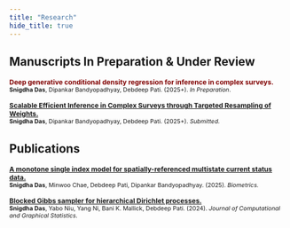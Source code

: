 ```yaml
---
title: "Research"
hide_title: true
---
```


<link rel="stylesheet" href="https://cdn.jsdelivr.net/gh/jpswalsh/academicons@1/css/academicons.min.css">

## Manuscripts In Preparation & Under Review

<span style="font-size: 0.86em; font-weight: bold; color: #800000;"> Deep generative conditional density regression for inference in complex surveys. </span>  
<span style="font-size: 0.76em;"> **Snigdha Das**, Dipankar Bandyopadhyay, Debdeep Pati. (2025+). *In Preparation*.</span>

<span style="font-size: 0.86em; font-weight: bold;"> [Scalable Efficient Inference in Complex Surveys through Targeted Resampling of Weights.](https://arxiv.org/abs/2504.11636) &nbsp; [<i class="ai ai-arxiv ai"></i>](https://arxiv.org/abs/2504.11636) &nbsp; [<i class="fab fa-github"></i>](https://github.com/das-snigdha/S-WLB) </span>     
<span style="font-size: 0.76em;">**Snigdha Das**, Dipankar Bandyopadhyay, Debdeep Pati. (2025+). *Submitted.*</span>




## Publications

<span style="font-size: 0.86em; font-weight: bold;"> [A monotone single index model for spatially-referenced multistate current status data.](https://doi.org/10.1093/biomtc/ujaf105) &nbsp;  [<i class="fa-solid fa-book"></i>](https://doi.org/10.1093/biomtc/ujaf105) &nbsp;  [<i class="ai ai-arxiv ai"></i>](https://arxiv.org/abs/2507.09057) &nbsp; [<i class="fab fa-github"></i>](https://github.com/das-snigdha/BayesSPMSM) </span>     
<span style="font-size: 0.76em;">**Snigdha Das**, Minwoo Chae, Debdeep Pati, Dipankar Bandyopadhyay. (2025). *Biometrics.*</span>

<span style="font-size: 0.86em; font-weight: bold;"> [Blocked Gibbs sampler for hierarchical Dirichlet processes.](https://doi.org/10.1080/10618600.2024.2388543) &nbsp; [<i class="fa-solid fa-book"></i>](https://doi.org/10.1080/10618600.2024.2388543) &nbsp;  [<i class="ai ai-arxiv ai"></i>](https://arxiv.org/abs/2304.09945) &nbsp; [<i class="fab fa-github"></i>](https://github.com/das-snigdha/blockedHDP) </span>     
<span style="font-size: 0.76em;">**Snigdha Das**, Yabo Niu, Yang Ni, Bani K. Mallick, Debdeep Pati. (2024). *Journal of Computational and Graphical Statistics.*</span>


